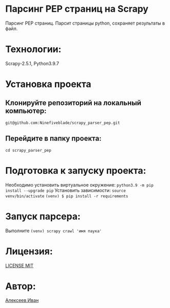 # Парсинг PEP страниц на Scrapy
Парсинг PEP страниц.
Парсит страницы python, сохраняет результаты в файл.

# Технологии:
Scrapy-2.5.1, Python3.9.7

# Установка проекта
## Клонируйте репозиторий на локальный компьютер:
```git@github.com:Ninefiveblade/scrapy_parser_pep.git```
## Перейдите в папку проекта:
```cd scrapy_parser_pep```

# Подготовка к запуску проекта:
Необходимо установить виртуальное окружение:
```python3.9 -m pip install --upgrade pip```
Установить зависимости:
```source venv/bin/activate```
```(venv) $ pip install -r requirements```

# Запуск парсера:
Выполните 
``` (venv) scrapy crawl 'имя паука' ```

# Лицензия:
[LICENSE MIT](LICENSE)

# Aвтор:
[Алексеев Иван](https://github.com/Ninefiveblade)
